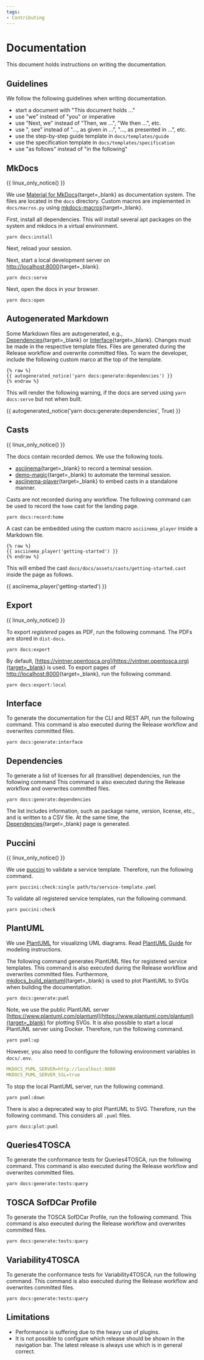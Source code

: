 ```yaml
---
tags:
- Contributing
---
```


# Documentation

This document holds instructions on writing the documentation.

## Guidelines

We follow the following guidelines when writing documentation.

- start a document with "This document holds ..."
- use "we" instead of "you" or imperative
- use "Next, we" instead of "Then, we ...", "We then ...", etc.
- use ", see" instead of "..., as given in ...", "..., as presented in ...", etc.
- use the step-by-step guide template in `docs/templates/guide`
- use the specification template in `docs/templates/specification`
- use "as follows" instead of "in the following"


## MkDocs

{{ linux_only_notice() }}

We use [Material for MkDocs](https://squidfunk.github.io/mkdocs-material){target=_blank} as documentation system.
The files are located in the `docs` directory.
Custom macros are implemented in `docs/macros.py` using [mkdocs-macros](https://mkdocs-macros-plugin.readthedocs.io){target=_blank}.

First, install all dependencies. 
This will install several apt packages on the system and mkdocs in a virtual environment.

```shell linenums="1"
yarn docs:install
```

Next, reload your session.

Next, start a local development server on [http://localhost:8000](http://localhost:8000){target=_blank}.

```shell linenums="1"
yarn docs:serve
```

Next, open the docs in your browser.

```shell linenums="1"
yarn docs:open
```

## Autogenerated Markdown

Some Markdown files are autogenerated, e.g., [Dependencies](../dependencies.md){target=_blank} or [Interface](../interface.md){target=_blank}.
Changes must be made in the respective template files.
Files are generated during the Release workflow and overwrite committed files.
To warn the developer, include the following custom marco at the top of the template.

```text linenums="1"
{% raw %}
{{ autogenerated_notice('yarn docs:generate:dependencies') }}
{% endraw %}
```

This will render the following warning, if the docs are served using `yarn docs:serve` but not when built.

{{ autogenerated_notice('yarn docs:generate:dependencies', True) }}


## Casts

{{ linux_only_notice() }}

The docs contain recorded demos.
We use the following tools.

- [asciinema](https://asciinema.org/){target=_blank} to record a terminal session.
- [demo-magic](https://github.com/paxtonhare/demo-magic){target=_blank} to automate the terminal session.
- [asciinema-player](https://github.com/asciinema/asciinema-player){target=_blank} to embed casts in a standalone manner.

Casts are not recorded during any workflow.
The following command can be used to record the `home` cast for the landing page.

```shell linenums="1"
yarn docs:record:home
```

A cast can be embedded using the custom macro `asciinema_player` inside a Markdown file.

```text linenums="1"
{% raw %}
{{ asciinema_player('getting-started') }}
{% endraw %}
```

This will embed the cast `docs/docs/assets/casts/getting-started.cast` inside the page as follows.

{{ asciinema_player('getting-started') }}


## Export 

{{ linux_only_notice() }}

To export _registered_ pages as PDF, run the following command. 
The PDFs are stored in `dist-docs`.

```shell linenums="1"
yarn docs:export
```

By default, [https://vintner.opentosca.org](https://vintner.opentosca.org){target=_blank} is used.
To export pages of [http://localhost:8000](http://localhost:8000){target=_blank}, run the following command. 

```shell linenums="1"
yarn docs:export:local
```


## Interface

To generate the documentation for the CLI and REST API, run the following command.
This command is also executed during the Release workflow and overwrites committed files.

```shell linenums="1"
yarn docs:generate:interface
```

## Dependencies

To generate a list of licenses for all (transitive) dependencies, run the following command
This command is also executed during the Release workflow and overwrites committed files.

```shell linenums="1"
yarn docs:generate:dependencies
```

The list includes information, such as package name, version, license, etc., and is written to a CSV file.
At the same time, the [Dependencies](../dependencies.md){target=_blank} page is generated.

## Puccini

{{ linux_only_notice() }}

We use [puccini](https://github.com/tliron/puccini) to validate a service template.
Therefore, run the following command.

```shell linenums="1"
yarn puccini:check:single path/to/service-template.yaml
```

To validate all registered service templates, run the following command.

```shell linenums="1"
yarn puccini:check
```

## PlantUML

We use [PlantUML](http://plantuml.com) for visualizing UML diagrams.
Read [PlantUML Guide](https://plantuml.com/de/guide) for modeling instructions.

The following command generates PlantUML files for registered service templates.
This command is also executed during the Release workflow and overwrites committed files.
Furthermore, [mkdocs_build_plantuml](https://github.com/quantorconsulting/mkdocs_build_plantuml){target=_blank} is used to plot PlantUML to SVGs when building the documentation.

```shell linenums="1"
yarn docs:generate:puml
```

Note, we use the public PlantUML server [https://www.plantuml.com/plantuml](https://www.plantuml.com/plantuml){target=_blank} for plotting SVGs.
It is also possible to start a local PlantUML server using Docker.
Therefore, run the following command.

```shell linenums="1"
yarn puml:up 
```

However, you also need to configure the following environment variables in `docs/.env`.

```yaml linenums="1"
MKDOCS_PUML_SERVER=http://localhost:8080
MKDOCS_PUML_SERVER_SSL=true
```

To stop the local PlantUML server, run the following command.

```shell linenums="1"
yarn puml:down
```

There is also a deprecated way to plot PlantUML to SVG.
Therefore, run the following command.
This considers all `.puml` files.

```shell linenums="1"
yarn docs:plot:puml
```

## Queries4TOSCA

To generate the conformance tests for Queries4TOSCA, run the following command.
This command is also executed during the Release workflow and overwrites committed files.

```shell linenums="1"
yarn docs:generate:tests:query
```

## TOSCA SofDCar Profile

To generate the TOSCA SofDCar Profile, run the following command.
This command is also executed during the Release workflow and overwrites committed files.

```shell linenums="1"
yarn docs:generate:tests:query
```

## Variability4TOSCA

To generate the conformance tests for Variability4TOSCA, run the following command.
This command is also executed during the Release workflow and overwrites committed files.

```shell linenums="1"
yarn docs:generate:tests:query
```


## Limitations

- Performance is suffering due to the heavy use of plugins.
- It is not possible to configure which release should be shown in the navigation bar. The latest release is always use which is in general correct.
